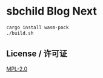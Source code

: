 # sbchild Blog Next

```bash
cargo install wasm-pack
./build.sh
```

## License / 许可证

[MPL-2.0](./LICENSE)
